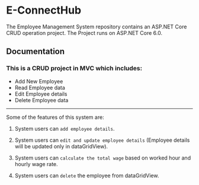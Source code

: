 # E-ConnectHub


The Employee Management System repository contains an ASP.​NET Core CRUD operation project.
The Project runs on ASP.NET Core 6.0.


## Documentation

### This is a CRUD project in MVC which includes:

- Add New Employee
- Read Employee data
- Edit Employee details
- Delete Employee data

---
Some of the features of this system are:

1. System users can `add employee details`.

2. System users can `edit and update employee details` (Employee details will be updated only in dataGridView).

3. System users can `calculate the total wage` based on worked hour and hourly wage rate.

4. System users can `delete` the employee from dataGridView.


